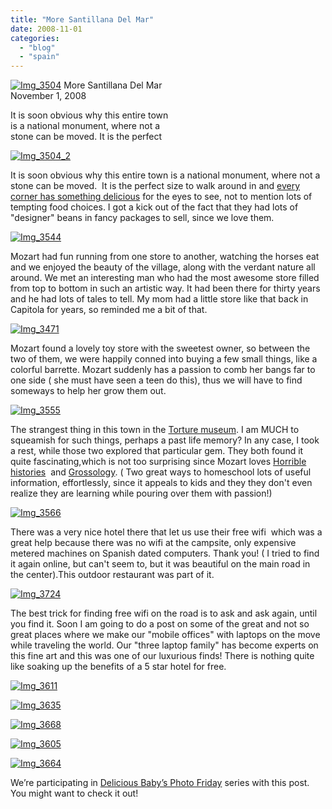 ```yaml
---
title: "More Santillana Del Mar"
date: 2008-11-01
categories: 
  - "blog"
  - "spain"
---
```


 [![Img_3504](https://pub-ac94b3f306b24c0dba4238943c97f2e1.r2.dev/img_3504.jpg "Img_3504")](https://pub-ac94b3f306b24c0dba4238943c97f2e1.r2.dev/photos/uncategorized/2008/10/17/img_3504.jpg) More Santillana Del Mar  
November 1, 2008

It is soon obvious why this entire town  
is a national monument, where not a  
stone can be moved. It is the perfect

<!--more-->

[![Img_3504_2](http://soultravelers3new.local/images/2008/10/17/img_3504_2.jpg "Img_3504_2")](https://pub-ac94b3f306b24c0dba4238943c97f2e1.r2.dev/photos/uncategorized/2008/10/17/img_3504_2.jpg)

It is soon obvious why this entire town is a national monument, where not a stone can be moved.  It is the perfect size to walk around in and [every corner has something delicious](http://getaway.ninemsn.com.au/article.aspx?id=255831) for the eyes to see, not to mention lots of tempting food choices. I got a kick out of the fact that they had lots of "designer" beans in fancy packages to sell, since we love them.

[![Img_3544](http://soultravelers3new.local/images/2008/10/17/img_3544.jpg "Img_3544")](https://pub-ac94b3f306b24c0dba4238943c97f2e1.r2.dev/photos/uncategorized/2008/10/17/img_3544.jpg)

Mozart had fun running from one store to another, watching the horses eat and we enjoyed the beauty of the village, along with the verdant nature all around. We met an interesting man who had the most awesome store filled from top to bottom in such an artistic way. It had been there for thirty years and he had lots of tales to tell. My mom had a little store like that back in Capitola for years, so reminded me a bit of that.

[![Img_3471](http://soultravelers3new.local/images/2008/10/17/img_3471.jpg "Img_3471")](https://pub-ac94b3f306b24c0dba4238943c97f2e1.r2.dev/photos/uncategorized/2008/10/17/img_3471.jpg)

Mozart found a lovely toy store with the sweetest owner, so between the two of them, we were happily conned into buying a few small things, like a colorful barrette. Mozart suddenly has a passion to comb her bangs far to one side ( she must have seen a teen do this), thus we will have to find someways to help her grow them out.

[![Img_3555](http://soultravelers3new.local/images/2008/10/17/img_3555.jpg "Img_3555")](https://pub-ac94b3f306b24c0dba4238943c97f2e1.r2.dev/photos/uncategorized/2008/10/17/img_3555.jpg)

The strangest thing in this town in the [Torture museum](http://www.travelintelligence.com/travel-writing/1001302/Europe/Spain/Cantabria/Santillana-del-Mar/Santillana-del-Mar.html). I am MUCH to squeamish for such things, perhaps a past life memory? In any case, I took a rest, while those two explored that particular gem. They both found it quite fascinating,which is not too surprising since Mozart loves [Horrible histories](http://www.amazon.com/Ruthless-Romans-Horrible-Histories-Terry/dp/0439982375/ref=pd_sim_b_1/103-4053197-3804664)  and [Grossology](http://www.amazon.com/Grossology-Sylvia-Branzei/dp/0843149140/ref=sr_1_1?ie=UTF8&s=books&qid=1224235438&sr=1-1). ( Two great ways to homeschool lots of useful information, effortlessly, since it appeals to kids and they they don't even realize they are learning while pouring over them with passion!)

[![Img_3566](http://soultravelers3new.local/images/2008/10/17/img_3566.jpg "Img_3566")](https://pub-ac94b3f306b24c0dba4238943c97f2e1.r2.dev/photos/uncategorized/2008/10/17/img_3566.jpg)

There was a very nice hotel there that let us use their free wifi  which was a great help because there was no wifi at the campsite, only expensive metered machines on Spanish dated computers. Thank you! ( I tried to find it again online, but can't seem to, but it was beautiful on the main road in the center).This outdoor restaurant was part of it.

[![Img_3724](http://soultravelers3new.local/images/2008/10/17/img_3724.jpg "Img_3724")](https://pub-ac94b3f306b24c0dba4238943c97f2e1.r2.dev/photos/uncategorized/2008/10/17/img_3724.jpg)

The best trick for finding free wifi on the road is to ask and ask again, until you find it. Soon I am going to do a post on some of the great and not so great places where we make our "mobile offices" with laptops on the move while traveling the world. Our "three laptop family" has become experts on this fine art and this was one of our luxurious finds! There is nothing quite like soaking up the benefits of a 5 star hotel for free.

[![Img_3611](https://pub-ac94b3f306b24c0dba4238943c97f2e1.r2.dev/img_3611.jpg "Img_3611")](https://pub-ac94b3f306b24c0dba4238943c97f2e1.r2.dev/photos/uncategorized/2008/10/17/img_3611.jpg)

[![Img_3635](https://pub-ac94b3f306b24c0dba4238943c97f2e1.r2.dev/img_3635.jpg "Img_3635")](https://pub-ac94b3f306b24c0dba4238943c97f2e1.r2.dev/photos/uncategorized/2008/10/17/img_3635.jpg)

[![Img_3668](http://soultravelers3new.local/images/2008/10/17/img_3668.jpg "Img_3668")](https://pub-ac94b3f306b24c0dba4238943c97f2e1.r2.dev/photos/uncategorized/2008/10/17/img_3668.jpg)

[![Img_3605](https://pub-ac94b3f306b24c0dba4238943c97f2e1.r2.dev/img_3605.jpg "Img_3605")](https://pub-ac94b3f306b24c0dba4238943c97f2e1.r2.dev/photos/uncategorized/2008/10/17/img_3605.jpg)

[![Img_3664](https://pub-ac94b3f306b24c0dba4238943c97f2e1.r2.dev/img_3664.jpg "Img_3664")](https://pub-ac94b3f306b24c0dba4238943c97f2e1.r2.dev/photos/uncategorized/2008/10/17/img_3664.jpg)

  
  
  
  

We’re participating in [Delicious Baby’s Photo Friday](http://www.deliciousbaby.com/journal/2008/oct/16/photo-friday-house-boats-phnom-penh-cambodia/) series with this post.  You might want to check it out!
